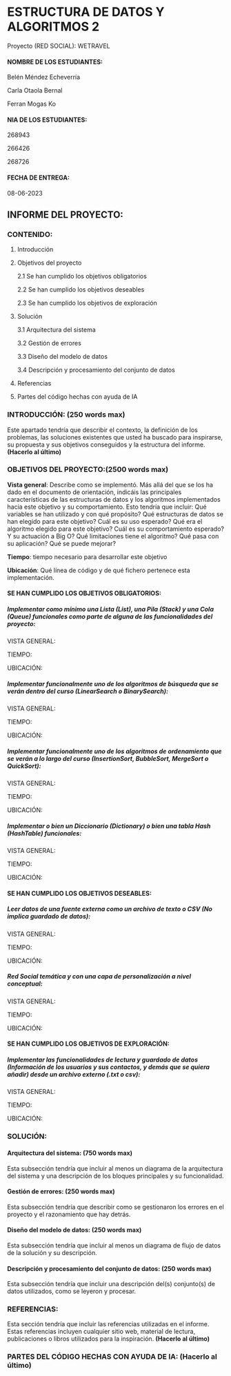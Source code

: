 # ESTRUCTURA DE DATOS Y ALGORITMOS 2
Proyecto (RED SOCIAL): WETRAVEL

#### NOMBRE DE LOS ESTUDIANTES:
Belén Méndez Echeverría

Carla Otaola Bernal

Ferran Mogas Ko

#### NIA DE LOS ESTUDIANTES:
268943

266426

268726

#### FECHA DE ENTREGA:
08-06-2023

## INFORME DEL PROYECTO:
### CONTENIDO:
1. Introducción

2. Objetivos del proyecto
   
   2.1 Se han cumplido los objetivos obligatorios 
   
   2.2 Se han cumplido los objetivos deseables
   
   2.3 Se han cumplido los objetivos de exploración

3. Solución
   
   3.1 Arquitectura del sistema
   
   3.2 Gestión de errores
   
   3.3 Diseño del modelo de datos
   
   3.4 Descripción y procesamiento del conjunto de datos

4. Referencias

5. Partes del código hechas con ayuda de IA

### INTRODUCCIÓN: (250 words max)
Este apartado tendría que describir el contexto, la definición de los problemas, 
las soluciones existentes que usted ha buscado para inspirarse, su propuesta y 
sus objetivos conseguidos y la estructura del informe. **(Hacerlo al último)**

### OBJETIVOS DEL PROYECTO:(2500 words max)

**Vista general**: Describe como se implementó. Más allá del que se los ha dado en el documento de orientación,
indicáis las principales características de las estructuras de datos y los algoritmos implementados hacia este 
objetivo y su comportamiento. Esto tendría que incluir:
Qué variables se han utilizado y con qué propósito?
Qué estructuras de datos se han elegido para este objetivo? Cuál es su uso esperado?
Qué era el algoritmo elegido para este objetivo? Cuál es su comportamiento esperado? Y su actuación a Big O?
Qué limitaciones tiene el algoritmo? Qué pasa con su aplicación?
Qué se puede mejorar?

**Tiempo**: tiempo necesario para desarrollar este objetivo

**Ubicación**: Qué línea de código y de qué fichero pertenece esta implementación.

#### SE HAN CUMPLIDO LOS OBJETIVOS OBLIGATORIOS:

##### Implementar como mínimo una Lista (List), una Pila (Stack) y una Cola (Queue) funcionales como parte de alguna de las funcionalidades del proyecto:
VISTA GENERAL:

TIEMPO:

UBICACIÓN:

##### Implementar funcionalmente uno de los algoritmos de búsqueda que se verán dentro del curso (LinearSearch o BinarySearch):
VISTA GENERAL:

TIEMPO:

UBICACIÓN:

##### Implementar funcionalmente uno de los algoritmos de ordenamiento que se verán a lo largo del curso (InsertionSort, BubbleSort, MergeSort o QuickSort):
VISTA GENERAL:

TIEMPO:

UBICACIÓN:

##### Implementar o bien un Diccionario (Dictionary) o bien una tabla Hash (HashTable) funcionales:
VISTA GENERAL:

TIEMPO:

UBICACIÓN:

#### SE HAN CUMPLIDO LOS OBJETIVOS DESEABLES: 

##### Leer datos de una fuente externa como un archivo de texto o CSV (No implica guardado de datos):
VISTA GENERAL:

TIEMPO:

UBICACIÓN:

##### Red Social temática y con una capa de personalización a nivel conceptual:
VISTA GENERAL:

TIEMPO:

UBICACIÓN:

#### SE HAN CUMPLIDO LOS OBJETIVOS DE EXPLORACIÓN: 

##### Implementar las funcionalidades de lectura y guardado de datos (Información de los usuarios y sus contactos, y demás que se quiera añadir) desde un archivo externo (.txt o csv):
VISTA GENERAL:

TIEMPO:

UBICACIÓN:

### SOLUCIÓN:

#### Arquitectura del sistema: (750 words max)
Esta subsección tendría que incluir al menos un diagrama de la arquitectura del sistema y una descripción 
de los bloques principales y su funcionalidad.

#### Gestión de errores: (250 words max)
Esta subsección tendría que describir como se gestionaron los errores en el proyecto y el razonamiento que hay detrás.

#### Diseño del modelo de datos: (250 words max)
Esta subsección tendría que incluir al menos un diagrama de flujo de datos de la solución y su descripción.

#### Descripción y procesamiento del conjunto de datos: (250 words max)
Esta subsección tendría que incluir una descripción del(s) conjunto(s) de datos utilizados, como se leyeron y procesar.

### REFERENCIAS:
Esta sección tendría que incluir las referencias utilizadas en el informe. Estas referencias incluyen cualquier sitio web,
material de lectura, publicaciones o libros utilizados para la inspiración. **(Hacerlo al último)**

### PARTES DEL CÓDIGO HECHAS CON AYUDA DE IA: **(Hacerlo al último)**
